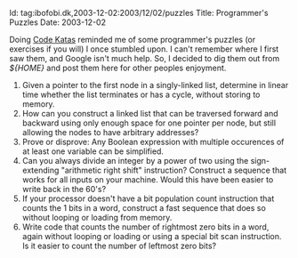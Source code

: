 Id: tag:ibofobi.dk,2003-12-02:2003/12/02/puzzles
Title: Programmer's Puzzles
Date: 2003-12-02

<p>
Doing <a
href='http://www.pragprog.com/pragdave/Practices/Kata/Index.rdoc,v'>Code
Katas</a> reminded me of some programmer's puzzles (or exercises if you
will) I once stumbled upon. I can't remember where I first saw them, and
Google isn't much help. So, I decided to dig them out from
<var>${HOME}</var> and post them here for other peoples enjoyment.
</p>

<ol>
<li>
Given a pointer to the first node in a singly-linked list,
determine in linear time whether the list terminates or has a cycle,
without storing to memory.
</li>
<li>
How can you construct a linked list that can be traversed forward
and backward using only enough space for one pointer per node, but still
allowing the nodes to have arbitrary addresses?
</li>
<li>
Prove or disprove: Any Boolean expression with multiple occurences
of at least one variable can be simplified.
</li>
<li>
Can you always divide an integer by a power of two using the
sign-extending "arithmetic right shift" instruction? Construct a
sequence that works for all inputs on your machine. Would this have been
easier to write back in the 60's?
</li>
<li>
If your processor doesn't have a bit population count instruction
that counts the 1 bits in a word, construct a fast sequence that does so
without looping or loading from memory.
</li>
<li>
Write code that counts the number of rightmost zero bits in a word,
again without looping or loading or using a special bit scan
instruction. Is it easier to count the number of leftmost zero bits?
</li>
</ol>